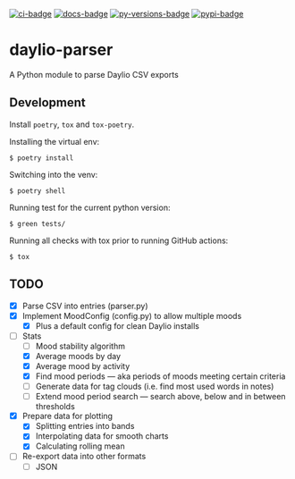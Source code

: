 [![ci-badge][]][ci-link] [![docs-badge][]][docs-link]
[![py-versions-badge][]][pypi-link] [![pypi-badge][]][pypi-link]

# daylio-parser

A Python module to parse Daylio CSV exports

## Development

Install `poetry`, `tox` and `tox-poetry`.

Installing the virtual env:

`$ poetry install`

Switching into the venv:

`$ poetry shell`

Running test for the current python version:

`$ green tests/`

Running all checks with tox prior to running GitHub actions:

`$ tox`

## TODO

- [x] Parse CSV into entries (parser.py)
- [x] Implement MoodConfig (config.py) to allow multiple moods
    - [x] Plus a default config for clean Daylio installs
- [ ] Stats
    - [ ] Mood stability algorithm
    - [x] Average moods by day
    - [x] Average mood by activity
    - [x] Find mood periods — aka periods of moods meeting certain criteria
    - [ ] Generate data for tag clouds (i.e. find most used words in notes)
    - [ ] Extend mood period search — search above, below and in between thresholds
- [x] Prepare data for plotting
    - [x] Splitting entries into bands
    - [x] Interpolating data for smooth charts
    - [x] Calculating rolling mean
- [ ] Re-export data into other formats
    - [ ] JSON

[ci-link]: https://github.com/meesha7/daylio-parser/actions/workflows/check.yml
[ci-badge]: https://img.shields.io/github/workflow/status/meesha7/daylio-parser/Check/master
[docs-link]: https://daylio-parser.readthedocs.io/en/latest/
[docs-badge]: https://img.shields.io/readthedocs/daylio-parser/latest
[py-versions-badge]: https://img.shields.io/pypi/pyversions/daylio-parser
[pypi-link]: https://pypi.org/project/daylio-parser/
[pypi-badge]: https://img.shields.io/pypi/v/daylio-parser
